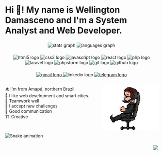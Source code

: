 <h1 align="left">Hi 👋! My name is Wellington Damasceno and I'm a System Analyst and Web Developer.</h1>

###

<div align="center">
  <img src="https://github-readme-stats.vercel.app/api?hide_title=false&hide_rank=false&show_icons=true&include_all_commits=true&count_private=true&disable_animations=false&theme=dark&locale=en&hide_border=false&username=wellfurtado" height="150" alt="stats graph"  />
  <img src="https://github-readme-stats.vercel.app/api/top-langs?locale=en&hide_title=false&layout=compact&card_width=320&langs_count=5&theme=dark&hide_border=false&username=wellfurtado" height="150" alt="languages graph"  />
</div>

###

<div align="center">
  <img src="https://cdn.jsdelivr.net/gh/devicons/devicon/icons/html5/html5-original.svg" height="30" width="45" alt="html5 logo"  />
  <img src="https://cdn.jsdelivr.net/gh/devicons/devicon/icons/css3/css3-original.svg" height="30" width="45" alt="css3 logo"  />
  <img src="https://cdn.jsdelivr.net/gh/devicons/devicon/icons/javascript/javascript-plain.svg" height="30" width="45" alt="javascript logo"  />
  <img src="https://cdn.jsdelivr.net/gh/devicons/devicon/icons/react/react-original.svg" height="30" width="45" alt="react logo"  />
  <img src="https://cdn.jsdelivr.net/gh/devicons/devicon/icons/php/php-plain.svg" height="30" width="45" alt="php logo"  />
  <img src="https://cdn.jsdelivr.net/gh/devicons/devicon/icons/laravel/laravel-plain.svg" height="30" width="45" alt="laravel logo"  />
  <img src="https://cdn.jsdelivr.net/gh/devicons/devicon/icons/phpstorm/phpstorm-original.svg" height="30" width="45" alt="phpstorm logo"  />
  <img src="https://cdn.jsdelivr.net/gh/devicons/devicon/icons/git/git-original.svg" height="30" width="45" alt="git logo"  />
  <img src="https://cdn.jsdelivr.net/gh/devicons/devicon/icons/github/github-original.svg" height="30" width="45" alt="github logo"  />
</div>

###

<div align="center">
  <a href="wellfurtado@gmail.com" target="_blank">
    <img src="https://img.shields.io/static/v1?message=Gmail&logo=gmail&label=&color=D14836&logoColor=white&labelColor=&style=plastic" height="30" alt="gmail logo"  />
  </a>
  <img src="https://img.shields.io/static/v1?message=LinkedIn&logo=linkedin&label=&color=0077B5&logoColor=white&labelColor=&style=plastic" height="30" alt="linkedin logo"  />
  <a href="https://t.me/wellfurtado" target="_blank">
    <img src="https://img.shields.io/static/v1?message=Telegram&logo=telegram&label=&color=2CA5E0&logoColor=white&labelColor=&style=plastic" height="30" alt="telegram logo"  />
  </a>
</div>

###

<img align="right" height="150" src="https://github.com/wellfurtado/wellfurtado/blob/main/.img/rotatingChair.gif"  />

###

<p align="left">⛺ I'm from Amapá, northern Brazil.<br>🚀 I like web development and smart cities.<br>🧩 Teamwork well<br>🦾 I accept new challenges<br>🤖 Good communication<br>🏗️ Creative</p>

###

<br clear="both">

<img href="https://raw.githubusercontent.com/wellfurtado/wellfurtado/blob/output/snake.svg" alt="Snake animation" />

###

<div align="right">
  <img src="https://visitor-badge.laobi.icu/badge?page_id=wellfurtado.wellfurtado&"  />
</div>

###
